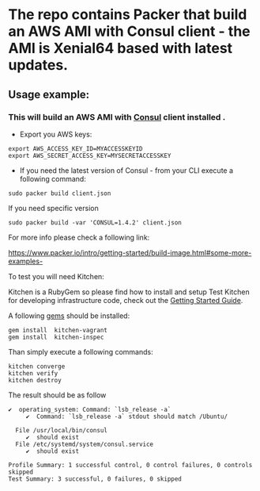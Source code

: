 # The repo contains Packer that build an AWS AMI with Consul client - the AMI is Xenial64 based with latest updates.

## Usage example:

### This will build an AWS AMI with [Consul](https://www.consul.io/) client installed . 

- Export you AWS keys:
```
export AWS_ACCESS_KEY_ID=MYACCESSKEYID
export AWS_SECRET_ACCESS_KEY=MYSECRETACCESSKEY
```
- If you need the latest version of Consul - from your CLI execute a following command:

```
sudo packer build client.json
``` 
If you need specific version 
```
sudo packer build -var 'CONSUL=1.4.2' client.json
``` 
For more info please check a following link:

https://www.packer.io/intro/getting-started/build-image.html#some-more-examples-

To test you will need Kitchen:

Kitchen is a RubyGem so please find how to install and setup Test Kitchen for developing infrastructure code, check out the [Getting Started Guide](http://kitchen.ci/docs/getting-started/).

A following [gems](https://guides.rubygems.org/what-is-a-gem/) should be installed:

```
gem install  kitchen-vagrant
gem install  kitchen-inspec
```
Than simply execute a following commands:

```
kitchen converge
kitchen verify
kitchen destroy
```
The result should be as follow
``` 
✔  operating_system: Command: `lsb_release -a`
     ✔  Command: `lsb_release -a` stdout should match /Ubuntu/

  File /usr/local/bin/consul
     ✔  should exist
  File /etc/systemd/system/consul.service
     ✔  should exist

Profile Summary: 1 successful control, 0 control failures, 0 controls skipped
Test Summary: 3 successful, 0 failures, 0 skipped
```